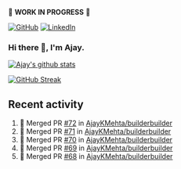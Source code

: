 :construction: **WORK IN PROGRESS** :construction:

<p align="left">
<a href="https://github.com/ajaykmehta"><img src="https://img.shields.io/github/followers/ajaykmehta.svg?label=GitHub&style=social" alt="GitHub"></a>
<a href="https://www.linkedin.com/in/ajay-mehta-b781ba1/"><img src="https://img.shields.io/badge/LinkedIn--_.svg?style=social&logo=linkedin" alt="LinkedIn"></a>
</p>

### Hi there 👋, I'm Ajay.

[![Ajay's github stats](https://github-readme-stats.vercel.app/api?username=AjayKMehta&count_private=true&show_icons=true&theme=synthwave)](https://github.com/anuraghazra/github-readme-stats)
<!--![Top Langs](https://github-readme-stats.vercel.app/api/top-langs/?username=AjayKMehta&count_private=true&show_icons=true&theme=synthwave&hide=TeX&layout=compact)-->

<!--
**AjayKMehta/AjayKMehta** is a ✨ _special_ ✨ repository because its `README.md` (this file) appears on your GitHub profile.

Here are some ideas to get you started:

- 🔭 I'm currently working on ...
- 🌱 I'm currently learning ...
- 👯 I'm looking to collaborate on ...
- 🤔 I'm looking for help with ...
- 💬 Ask me about ...
- 📫 How to reach me: ...
- 😄 Pronouns: ...
- ⚡ Fun fact: ...
-->

[![GitHub Streak](https://github-readme-streak-stats.herokuapp.com/?user=AjayKMehta&theme=dark)](https://git.io/streak-stats)

## Recent activity

<!--START_SECTION:activity-->
1. 🎉 Merged PR [#72](https://github.com/AjayKMehta/builderbuilder/pull/72) in [AjayKMehta/builderbuilder](https://github.com/AjayKMehta/builderbuilder)
2. 🎉 Merged PR [#71](https://github.com/AjayKMehta/builderbuilder/pull/71) in [AjayKMehta/builderbuilder](https://github.com/AjayKMehta/builderbuilder)
3. 🎉 Merged PR [#70](https://github.com/AjayKMehta/builderbuilder/pull/70) in [AjayKMehta/builderbuilder](https://github.com/AjayKMehta/builderbuilder)
4. 🎉 Merged PR [#69](https://github.com/AjayKMehta/builderbuilder/pull/69) in [AjayKMehta/builderbuilder](https://github.com/AjayKMehta/builderbuilder)
5. 🎉 Merged PR [#68](https://github.com/AjayKMehta/builderbuilder/pull/68) in [AjayKMehta/builderbuilder](https://github.com/AjayKMehta/builderbuilder)
<!--END_SECTION:activity-->
